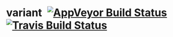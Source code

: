 # variant&ensp;[![AppVeyor Build Status]][AppVeyor] [![Travis Build Status]][Travis]

[AppVeyor Build Status]: https://ci.appveyor.com/api/projects/status/jr0v914r7r14d9ri?svg=true
[AppVeyor]: https://ci.appveyor.com/project/majorz/variant
[Travis Build Status]: https://api.travis-ci.org/polydraw/variant.svg?branch=master
[Travis]: https://travis-ci.org/polydraw/variant
